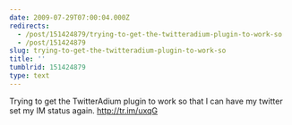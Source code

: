 ```yaml
---
date: 2009-07-29T07:00:04.000Z
redirects:
  - /post/151424879/trying-to-get-the-twitteradium-plugin-to-work-so
  - /post/151424879
slug: trying-to-get-the-twitteradium-plugin-to-work-so
title: ''
tumblrid: 151424879
type: text
---
```

<p>Trying to get the TwitterAdium plugin to work so that I can have my twitter set my IM status again. <a href="http://tr.im/uxqG">http://tr.im/uxqG</a></p>
